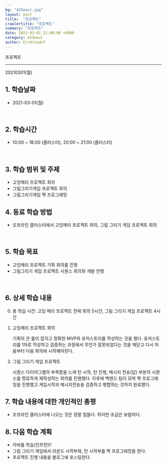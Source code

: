 ```yaml
---
bg: "42Seoul.jpg"
layout: post
title:  "프로젝트"
crawlertitle: "프로젝트"
summary: "프로젝트"
date: 2021-03-01 21:00:00 +0900
category: 42Seoul
author: Err0rCode7
---
```


프로젝트

---

20210301(월)

## 1. 학습날짜

- 2021-03-01(월)
<br>

## 2. 학습시간

- 10:00 ~ 18:00 (클러스터), 20:00 ~ 21:00 (클러스터)
<br>

## 3. 학습 범위 및 주제

- 고잉메리 프로젝트 회의
- 그림그리기게임 프로젝트 회의
- 그림그리기게임 짝 프로그래밍

## 4. 동료 학습 방법

- 오프라인 클러스터에서 고잉메리 프로젝트 회의, 그림 그리기 게임 프로젝트 회의
<br>

## 5. 학습 목표

- 고잉메리 프로젝트 기획 회의를 진행
- 그림그리기 게임 프로젝트 시퀀스 회의와 개발 진행

<br>

## 6. 상세 학습 내용

0. 총 학습 시간: 고잉 메리 프로젝트 전체 회의 5시간, 그림 그리기 게임 프로젝트 4시간

1. 고잉메리 프로젝트 회의

	기획의 큰 틀이 잡히고 정확한 MVP와 유저스토리를 작성하는 것을 했다. 유저스토리를 1차로 작성하고 검증하는 과정에서 무언가 잘못되었다는 것을 깨닫고 다시 처음부터 다음 회의에 시작해야한다.

2. 그림 그리기 게임 프로젝트

	시퀀스 다이어그램의 부족함을 느껴 턴 시작, 턴 진행, 메시지 전송(답) 부분의 시퀀스를 명료하게 재작성하는 회의를 진행했다.
	이후에 백엔드 팀이 모여 짝 프로그래밍을 진행했고 게임시작과 메시지전송을 검증하고 병합하는 것까지 완료했다.


## 7. 학습 내용에 대한 개인적인 총평

- 오프라인 클러스터에 나오는 것은 정말 힘들다. 하지만 조금은 보람차다.

## 8. 다음 학습 계획

- 자바를 학습(인프런)!!
- 그림 그리기 게임에서 라운드 시작부와, 턴 시작부를 짝 프로그래밍을 한다.
- 프로젝트 진행 내용을 블로그에 포스팅한다.